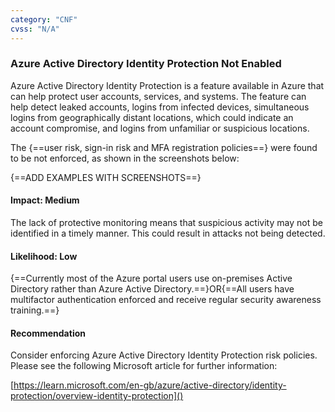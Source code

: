 ```yaml
---
category: "CNF"
cvss: "N/A"
---
```

### Azure Active Directory Identity Protection Not Enabled
Azure Active Directory Identity Protection is a feature available in Azure that can help protect user accounts, services, and systems. The feature can help detect leaked accounts, logins from infected devices, simultaneous logins from geographically distant locations, which could indicate an account compromise, and logins from unfamiliar or suspicious locations.

The {==user risk, sign-in risk and MFA registration policies==} were found to be not enforced, as shown in the screenshots below:

{==ADD EXAMPLES WITH SCREENSHOTS==}
#### Impact: Medium
The lack of protective monitoring means that suspicious activity may not be identified in a timely manner. This could result in attacks not being detected.
#### Likelihood: Low
{==Currently most of the Azure portal users use on-premises Active Directory rather than Azure Active Directory.==}OR{==All users have multifactor authentication enforced and receive regular security awareness training.==}
#### Recommendation
Consider enforcing Azure Active Directory Identity Protection risk policies. Please see the following Microsoft article for further information:

[https://learn.microsoft.com/en-gb/azure/active-directory/identity-protection/overview-identity-protection]()
